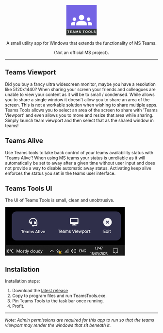 <p align="center">
  <img src="./TeamsTools/Resources/Icons/teams-tools-512.png" alt="Sublime's custom image" width="100px" height="100px"/>
</p>

<p align="center">
A small utility app for Windows that extends the functionality of MS Teams.
</p>
<p align="center">
 (Not an official MS project).
</p>

<hr>

## Teams Viewport

Did you buy a fancy ultra widescreen monitor, maybe you have a resolution like 5120x1440? When sharing your screen your friends and colleagues are unable to view your content as it will be to small / condensed. While allows you to share a single window it doesn't allow you to share an area of the screen. This is not a workable solution when wishing to share multiple apps. Teams Tools allows you to select an area of the screen to share with 'Teams Viewport' and even allows you to move and resize that area while sharing. Simply launch team viewport and then select that as the shared window in teams!

## Teams Alive

Use Teams tools to take back control of your teams availability status with 'Teams Alive'! When using MS teams your status is unreliable as it will automatically be set to away after a given time without user input and does not provide a way to disable automatic away status. Activating keep alive enforces the status you set in the teams user interface.

## Teams Tools UI

The UI of Teams Tools is small, clean and unobtrusive.

![Teams Tools | Teams Alive](./Documents/Images/TeamsToolsUIExample.png)

## Installation

Installation steps:

1. Download the [latest release](https://github.com/CherryCoder91/teams-tools/releases/tag/v1.0.1)
2. Copy to program files and run TeamsTools.exe. 
3. Pin Teams Tools to the task bar once running.
4. Profit.

<hr>

*Note: Admin permissions are required for this app to run so that the teams viewport may render the windows that sit beneath it.*